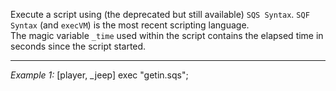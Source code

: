 Execute a script using (the deprecated but still available) `SQS Syntax`. `SQF Syntax` (and `execVM`) is the most recent scripting language.<br>
The magic variable `_time` used within the script contains the elapsed time in seconds since the script started.


---
*Example 1:*
<sqs>[player, _jeep] exec "getin.sqs";</sqs>